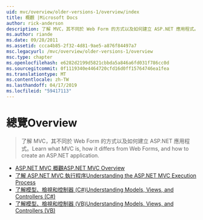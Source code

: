 ```yaml
---
uid: mvc/overview/older-versions-1/overview/index
title: 概觀 |Microsoft Docs
author: rick-anderson
description: 了解 MVC，其不同於 Web Form 的方式以及如何建立 ASP.NET 應用程式。
ms.author: riande
ms.date: 09/28/2011
ms.assetid: ccca4b85-2f32-4d81-9ae5-a876f84497a7
msc.legacyurl: /mvc/overview/older-versions-1/overview
msc.type: chapter
ms.openlocfilehash: e6282d2199d5821cbbda5a846a6fd031f786cc0d
ms.sourcegitcommit: 0f1119340e4464720cfd16d0ff15764746ea1fea
ms.translationtype: MT
ms.contentlocale: zh-TW
ms.lasthandoff: 04/17/2019
ms.locfileid: "59417113"
---
```

# <a name="overview"></a><span data-ttu-id="82f55-103">總覽</span><span class="sxs-lookup"><span data-stu-id="82f55-103">Overview</span></span>

> <span data-ttu-id="82f55-104">了解 MVC，其不同於 Web Form 的方式以及如何建立 ASP.NET 應用程式。</span><span class="sxs-lookup"><span data-stu-id="82f55-104">Learn what MVC is, how it differs from Web Forms, and how to create an ASP.NET application.</span></span>


- [<span data-ttu-id="82f55-105">ASP.NET MVC 概觀</span><span class="sxs-lookup"><span data-stu-id="82f55-105">ASP.NET MVC Overview</span></span>](asp-net-mvc-overview.md)
- [<span data-ttu-id="82f55-106">了解 ASP.NET MVC 執行程序</span><span class="sxs-lookup"><span data-stu-id="82f55-106">Understanding the ASP.NET MVC Execution Process</span></span>](understanding-the-asp-net-mvc-execution-process.md)
- [<span data-ttu-id="82f55-107">了解模型、檢視和控制器 (C#)</span><span class="sxs-lookup"><span data-stu-id="82f55-107">Understanding Models, Views, and Controllers (C#)</span></span>](understanding-models-views-and-controllers-cs.md)
- [<span data-ttu-id="82f55-108">了解模型、檢視和控制器 (VB)</span><span class="sxs-lookup"><span data-stu-id="82f55-108">Understanding Models, Views, and Controllers (VB)</span></span>](understanding-models-views-and-controllers-vb.md)
